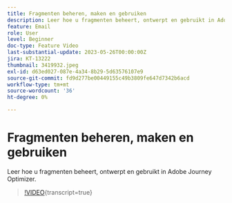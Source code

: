 ```yaml
---
title: Fragmenten beheren, maken en gebruiken
description: Leer hoe u fragmenten beheert, ontwerpt en gebruikt in Adobe Journey Optimizer.
feature: Email
role: User
level: Beginner
doc-type: Feature Video
last-substantial-update: 2023-05-26T00:00:00Z
jira: KT-13222
thumbnail: 3419932.jpeg
exl-id: d63ed027-087e-4a34-8b29-5d63576107e9
source-git-commit: fd9d277be00449155c49b3809fe647d7342b6acd
workflow-type: tm+mt
source-wordcount: '36'
ht-degree: 0%

---
```


# Fragmenten beheren, maken en gebruiken

Leer hoe u fragmenten beheert, ontwerpt en gebruikt in Adobe Journey Optimizer.

>[!VIDEO](https://video.tv.adobe.com/v/3419932/?learn=on){transcript=true}
